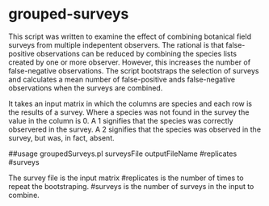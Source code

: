 # grouped-surveys

This script was written to examine the effect of combining botanical field surveys from multiple indepentent observers.
The rational is that false-positive observations can be reduced by combining the species lists created by one or more observer. However, this increases the number of false-negative observations. The script bootstraps the selection of surveys and calculates a mean number of false-positive ands false-negative observations when the surveys are combined.

It takes an input matrix in which the columns are species and each row is the results of a survey. Where a species was not found in the survey the value in the column is 0. A 1 signifies that the species was correctly observered in the survey. A 2 signifies that the species was observed in the survey, but was, in fact, absent.

##usage
groupedSurveys.pl surveysFile outputFileName #replicates #surveys

The survey file is the input matrix
#replicates is the number of times to repeat the bootstraping.
#surveys is the number of surveys in the input to combine.
